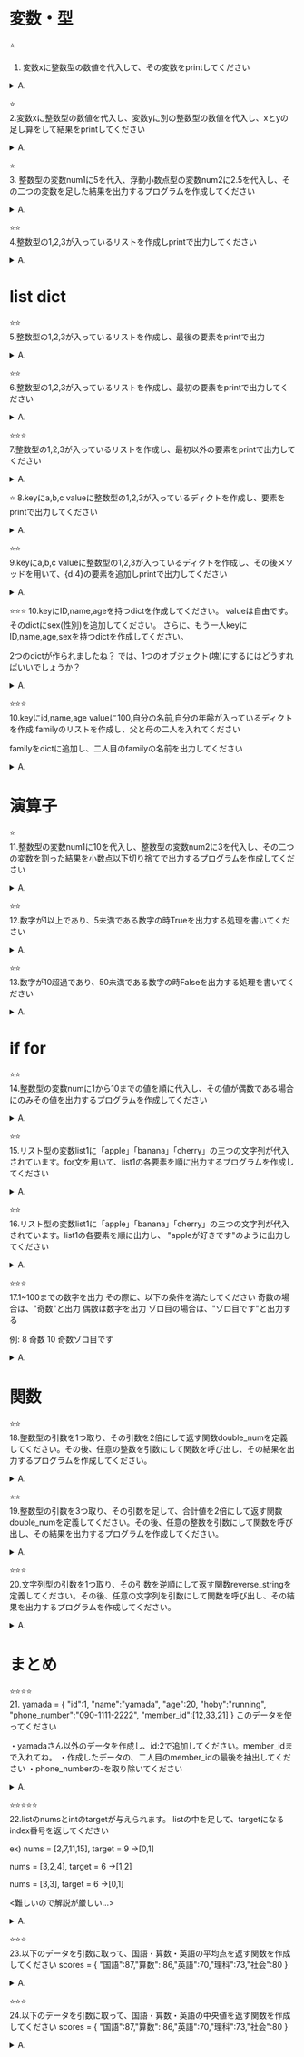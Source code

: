 # 変数・型   
⭐️    
1. 変数xに整数型の数値を代入して、その変数をprintしてください
<details>
<summary>A.</summary>

```
x = 111
print(x)
```

</details>

⭐️    
2.変数xに整数型の数値を代入し、変数yに別の整数型の数値を代入し、xとyの足し算をして結果をprintしてください
<details>
<summary>A.</summary>

```
x = 111
y = 112
print( x + y )
```
</details>

⭐️    
3. 整数型の変数num1に5を代入、浮動小数点型の変数num2に2.5を代入し、その二つの変数を足した結果を出力するプログラムを作成してください
<details>
<summary>A.</summary>

```
num1 = 5
num2 = 2.5
print( num1 + num2 )
```
</details>


⭐️⭐️    
4.整数型の1,2,3が入っているリストを作成しprintで出力してください
<details>
<summary>A.</summary>

```
li = [1,2,3]
print( li )
```
</details>

# list dict

⭐️⭐️    
5.整数型の1,2,3が入っているリストを作成し、最後の要素をprintで出力
<details>
<summary>A.</summary>

```
li = [1,2,3]
print( li[2] )
```
</details>


⭐️⭐️    
6.整数型の1,2,3が入っているリストを作成し、最初の要素をprintで出力してください
<details>
<summary>A.</summary>

```
li = [1,2,3]
print( li[0] )
```
</details>



⭐️⭐️⭐️    
7.整数型の1,2,3が入っているリストを作成し、最初以外の要素をprintで出力してください
<details>
<summary>A.</summary>

```
li = [1,2,3]
print( li[1:] )
```
</details>



⭐️
8.keyにa,b,c valueに整数型の1,2,3が入っているディクトを作成し、要素をprintで出力してください
<details>
<summary>A.</summary>
```
di = {'a':1,'b':2,'c':3}
print( di )
```
</details>

⭐️⭐️    
9.keyにa,b,c valueに整数型の1,2,3が入っているディクトを作成し、その後メソッドを用いて、{d:4}の要素を追加しprintで出力してください
<details>
<summary>A.</summary>

```
di = {'a':1,'b':2,'c':3}
di['d'] = 4
print( di )
```
</details>

⭐️⭐️⭐️ 
10.keyにID,name,ageを持つdictを作成してください。 valueは自由です。
そのdictにsex(性別)を追加してください。
さらに、もう一人keyにID,name,age,sexを持つdictを作成してください。

2つのdictが作られましたね？
では、1つのオブジェクト(塊)にするにはどうすればいいでしょうか？

<details>
<summary>A.</summary>

```
d = {"ID":1,"name":"john","age":22}
d["sex"] = 1
d
d2 = {"ID":2,"name":"john","age":21}
d2

l = [d,d2]
```
</details>

⭐️⭐️⭐️    
10.keyにid,name,age valueに100,自分の名前,自分の年齢が入っているディクトを作成
familyのリストを作成し、父と母の二人を入れてください

familyをdictに追加し、二人目のfamilyの名前を出力してください
<details>
<summary>A.</summary>

```
di = {'id':100,'name':"にしだ",'age':5}
family = ["父","母"]
di["family"] = family
print(di["family"][1])
```
</details>


# 演算子 

⭐️    
11.整数型の変数num1に10を代入し、整数型の変数num2に3を代入し、その二つの変数を割った結果を小数点以下切り捨てで出力するプログラムを作成してください
<details>
<summary>A.</summary>

```
num1 = 10
num2 = 3
print(num1 // num2)
```
</details>

⭐️⭐️    
12.数字が1以上であり、5未満である数字の時Trueを出力する処理を書いてください
<details>
<summary>A.</summary>

```
num = 1
print(1 <= num and num < 5)
# 別解
print(1 <= num < 5)
```
</details>

⭐️⭐️    
13.数字が10超過であり、50未満である数字の時Falseを出力する処理を書いてください
<details>
<summary>A.</summary>

```
num = 11
print(not(10 < num and num < 50))
```
</details>

# if for

⭐️⭐️    
14.整数型の変数numに1から10までの値を順に代入し、その値が偶数である場合にのみその値を出力するプログラムを作成してください
<details>
<summary>A.</summary>

```
num = 1
if num % 2 == 0:
  print("even")
else:
  print("odd")

#別解

if num % 2:
  print("odd")
else:
  print("even")
```
</details>


⭐️⭐️    
15.リスト型の変数list1に「apple」「banana」「cherry」の三つの文字列が代入されています。for文を用いて、list1の各要素を順に出力するプログラムを作成してください
<details>
<summary>A.</summary>

```
list1 = ["apple","banana","cherry"]
for i in list1:
  print(i)
```
</details>


⭐️⭐️    
16.リスト型の変数list1に「apple」「banana」「cherry」の三つの文字列が代入されています。list1の各要素を順に出力し、
"appleが好きです"のように出力してください
<details>
<summary>A.</summary>

```
list1 = ["apple","banana","cherry"]
for i in list1:
  print(i+"が好きです")
```
</details>

⭐️⭐️⭐️    
17.1~100までの数字を出力
その際に、以下の条件を満たしてください
奇数の場合は、"奇数"と出力
偶数は数字を出力
ゾロ目の場合は、"ゾロ目です"と出力する

例:
8
奇数
10
奇数ゾロ目です
<details>
<summary>A.</summary>

```
for i in range(1,100):
  if i % 2 == 1:
    st = "奇数"
    if len(str(i)) > 1 and str(i)[0] == str(i)[1]:
      st += "ゾロ目です"
    print(st)
  else:
    print(i)
```
</details>


# 関数

⭐️⭐️    
18.整数型の引数を1つ取り、その引数を2倍にして返す関数double_numを定義してください。その後、任意の整数を引数にして関数を呼び出し、その結果を出力するプログラムを作成してください。

<details>
<summary>A.</summary>

```
def double_num(num):
  return num * 2

result = double_num(11)
print(result)
```
</details>

⭐️⭐️    
19.整数型の引数を3つ取り、その引数を足して、合計値を2倍にして返す関数double_numを定義してください。その後、任意の整数を引数にして関数を呼び出し、その結果を出力するプログラムを作成してください。

<details>
<summary>A.</summary>

```
def double_num(num1,num2,num3):
re = 2 * (num1 + num2 + num3)
  return re

result = double_num(11,22,33)
print(result)
```
</details>

⭐️⭐️⭐️    
20.文字列型の引数を1つ取り、その引数を逆順にして返す関数reverse_stringを定義してください。その後、任意の文字列を引数にして関数を呼び出し、その結果を出力するプログラムを作成してください。
<details>
<summary>A.</summary>

```
def reverse_string(st):
  st = list(reversed(st))
  return st

result = reverse_string("あいう")
print(result)
```
</details>

# まとめ

⭐️⭐️⭐️⭐️   
21.
yamada = {
  "id":1,
  "name":"yamada",
  "age":20,
  "hoby":"running",
  "phone_number":"090-1111-2222",
  "member_id":[12,33,21]
}
このデータを使ってください

・yamadaさん以外のデータを作成し、id:2で追加してください。member_idまで入れてね。
・作成したデータの、二人目のmember_idの最後を抽出してください
・phone_numberの-を取り除いてください
<details>
<summary>A.</summary>

```
yamada = {
  "id":1,
  "name":"yamada",
  "age":20,
  "hoby":"running",
  "phone_number":"090-1111-2222",
  "member_id":[12,33,21]
}

hamada= {
  "id":2,
  "name":"hamada",
  "age":20,
  "hoby":"running",
  "phone_number":090-1111-2223,
  "member_id":[12,33,22]
}
user_data = [
yamada,
hamada
]


for d in user_data:
  if d["id"] == 2:
    print(d["member_id"][len(d["member_id"])-1])


for d in user_data:
  d["phone_number"] = d["phone_number"].replace("-","")
  print(d)
```
</details>

⭐️⭐️⭐️⭐️⭐️    
22.listのnumsとintのtargetが与えられます。
listの中を足して、targetになるindex番号を返してください

ex)
nums = [2,7,11,15], target = 9
→[0,1]

nums = [3,2,4], target = 6
→[1,2]

nums = [3,3], target = 6
→[0,1]

<難しいので解説が厳しい...>
<details>
<summary>A.</summary>

```
def twoSum(nums: list[int], target: int) -> list[int]:
        nums_hash = {}
        for i, num in enumerate(nums):
            match = target - num
            if match in nums_hash:
                return [nums_hash[match], i]
            nums_hash[num] = i
                
ans = twoSum(nums = [2,7,11,15], target = 9)
print(ans)
```
</details>

⭐️⭐️⭐️    
23.以下のデータを引数に取って、国語・算数・英語の平均点を返す関数を作成してください
scores = {
  "国語":87,"算数": 86,"英語":70,"理科":73,"社会":80
}
<details>
<summary>A.</summary>

```
def mean(scores):
  result = (scores["国語"] + scores["算数"] + scores["英語"]) /3
  return result

print(mean(scores))
```
</details>

⭐️⭐️⭐️    
24.以下のデータを引数に取って、国語・算数・英語の中央値を返す関数を作成してください
scores = {
  "国語":87,"算数": 86,"英語":70,"理科":73,"社会":80
}
<details>
<summary>A.</summary>

```
def mean(scores):
  re = []
  re.extend([scores["国語"],scores["算数"],scores["英語"]])
  median = statistics.median(re)
  return median

print(mean(scores))
```
</details>
